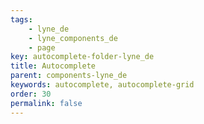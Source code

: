 ```yaml
---
tags: 
    - lyne_de
    - lyne_components_de
    - page
key: autocomplete-folder-lyne_de
title: Autocomplete
parent: components-lyne_de
keywords: autocomplete, autocomplete-grid
order: 30
permalink: false
---
```

